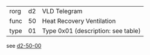 
|    |   |   |
| -- | - | - |
| rorg | d2 | VLD Telegram |
| func | 50 | Heat Recovery Ventilation |
| type | 01 | Type 0x01 (description: see table) |

see [d2-50-00](d2-50-00.md)
  